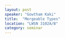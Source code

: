 ```yaml
---
layout: post
speaker: "Gowtham Kaki"
title:  "Mergeable Types"
location: "LWSN 3102A/B"
category: seminar
---
```

